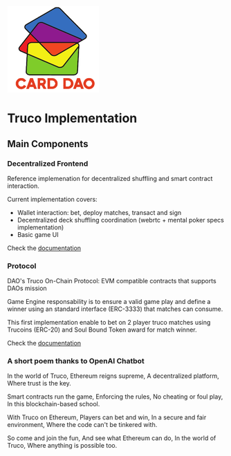 
<img src="https://github.com/CardDAO/truco/blob/main/docs/card-dao-logo.png" height="200">

# Truco Implementation


## Main Components

### Decentralized Frontend 

Reference implemenation for decentralized shuffling and smart contract interaction. 

Current implementation covers:

- Wallet interaction: bet, deploy matches, transact and sign
- Decentralized deck shuffling coordination (webrtc + mental poker specs implementation)
- Basic game UI


Check the [documentation](/frontend) 

### Protocol

DAO's Truco On-Chain Protocol: EVM compatible contracts that supports DAOs mission 

Game Engine responsability is to ensure a valid game play and define a winner using an standard interface (ERC-3333) that matches can consume.

This first implementation enable to bet on 2 player truco matches using Trucoins (ERC-20) and Soul Bound Token award for match winner.

Check the [documentation](/protocol) 


### A short poem thanks to OpenAI Chatbot 

In the world of Truco,
Ethereum reigns supreme,
A decentralized platform,
Where trust is the key.

Smart contracts run the game,
Enforcing the rules,
No cheating or foul play,
In this blockchain-based school.

With Truco on Ethereum,
Players can bet and win,
In a secure and fair environment,
Where the code can't be tinkered with.

So come and join the fun,
And see what Ethereum can do,
In the world of Truco,
Where anything is possible too.
